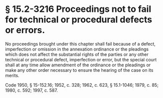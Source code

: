 # § 15.2-3216 Proceedings not to fail for technical or procedural defects or errors.

<p>No proceedings brought under this chapter shall fail because of a defect, imperfection or omission in the annexation ordinance or the pleadings which does not affect the substantial rights of the parties or any other technical or procedural defect, imperfection or error, but the special court shall at any time allow amendment of the ordinance or the pleadings or make any other order necessary to ensure the hearing of the case on its merits.</p><p>Code 1950, § 15-152.16; 1952, c. 328; 1962, c. 623, § 15.1-1046; 1979, c. 85; 1980, c. 592; 1997, c. 587.</p>